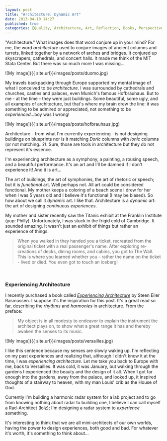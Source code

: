 ```yaml
---
layout: post
title: "Architecture: Dynamic Art"
date: 2013-04-10 14:27
published: true
categories: [Quality, Architecture, Art, Reflection, Books, Perspective]
---
```


"Architecture." What images does that word conjure up in your mind? For me, the word _architecture_ used to conjure images of ancient columns and turrets, linked together by a network of arches and bridges. It conjured up skyscrapers, cathedrals, and concert halls. It made me think of the MIT Stata Center. But there was so much more I was missing...

![My image]({{ site.url}}/images/posts/duomo.jpg) 

My travels backpacking through Europe supported my mental image of what I conceived to be _architecture_. I was surrounded by cathedrals and churches, castles and palaces, even Munich's famous Hofbräuhaus. But to me - at the time - they were just buildings. Some beautiful, some ugly, and all examples of architecture, but that's where my brain drew the line: it was something to be admired or appreciated, not something to be _experienced_...boy was I wrong!

<!-- more -->

![My image]({{ site.url}}/images/posts/hofbrauhaus.jpg)

Architecture - from what I'm currently experiencing - is not  designing buildings on blueprints nor is it matching _Doric_ columns with _Ionic_ columns (or not matching...?). Sure, those are tools in architecture but they do not represent it's essence. 

I'm experiencing architecture as a symphony, a painting, a rousing speech, and a beautiful performance. It's an art and I'll be damned if I don't experience it! And it is art... 

The art of buildings, the art of symphonies, the art of rhetoric or speech; but it is _functional_ art. Well perhaps not. All art could be considered functional. My mother keeps a coloring of a beach scene I drew for her when I was 5 years old and I believe it's functional (I may be biased). So how about we call it _dynamic_ art. I like that. Architecture is a _dynamic_ art: the art of designing _continuous experiences_.

My mother and sister recently saw the Titanic exhibit at the Franklin Institute (yup: Philly). Unfortunately, I was stuck in the frigid cold of Cambridge. It sounded amazing. It wasn't just an exhibit of things but rather an experience of things.

>When you walked in they handed you a ticket, recreated from the original ticket with a real passenger's name. After exploring re-creations of decks, dining rooms, and cabins, you got to The Wall. This is where you learned whether you - rather the name on the ticket - lived or died. You even got to touch an iceberg!


<br />


### Experiencing Architecture
I recently purchased a book called <a href='http://www.amazon.com/Experiencing-Architecture-Steen-Eiler-Rasmussen/dp/0262680025' target='_BLANK'>_Experiencing Architecture_</a> by Steen Eiler Rasmussen. I suppose it's the inspiration for this post. It's a great read so far, describing the _rhythms_ and _harmonies_ in architecture. From the preface:

>My object is in all modesty to endeavor to explain the instrument the architect plays on, to show what a great range it has and thereby awaken the senses to its music.

![My image]({{ site.url}}/images/posts/versailles.jpg)

I like this sentence because my senses are slowly waking up. I'm reflecting on my past experiences and realizing that, although I didn't know it at the time, I was _experiencing architecture_. Let me take you back to Europe with me, back to Versailles. It was cold, it was January, but walking through the gardens I experienced the beauty and the design of it all. When I got far enough into the gardens, away from the palace, and looked up, it inspired thoughts of a stairway to heaven, with my man Louis' crib as the House of God. 

Currently I'm building a harmonic radar system for a lab project and to go from knowing nothing about radar to building one, I believe I can call myself a Rad-Architect (lolz); I'm designing a radar system to _experience_ something. 

It's interesting to think that we are all mini-architects of our own worlds, having the power to design experiences, both good and bad. For whatever it's worth, it's something to think about...

